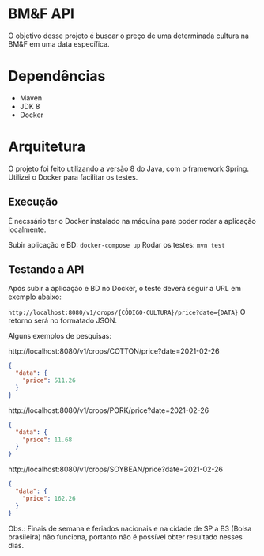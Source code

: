 # BM&F API

O objetivo desse projeto é buscar o preço de uma determinada cultura na BM&F em uma data específica.

# Dependências

* Maven
* JDK 8
* Docker

# Arquitetura

O projeto foi feito utilizando a versão 8 do Java, com o framework Spring. Utilizei o Docker para facilitar os testes.

## Execução

É necssário ter o Docker instalado na máquina para poder rodar a aplicação localmente.

Subir aplicação e BD: `docker-compose up`
Rodar os testes: `mvn test`


## Testando a API

Após subir a aplicação e BD no Docker, o teste deverá seguir a URL em exemplo abaixo:

`http://localhost:8080/v1/crops/{CÓDIGO-CULTURA}/price?date={DATA}`
O retorno será no formatado JSON.

Alguns exemplos de pesquisas: 

http://localhost:8080/v1/crops/COTTON/price?date=2021-02-26
```json
{
  "data": {
    "price": 511.26
  }
}
```

http://localhost:8080/v1/crops/PORK/price?date=2021-02-26
```json
{
  "data": {
    "price": 11.68
  }
}
```

http://localhost:8080/v1/crops/SOYBEAN/price?date=2021-02-26
```json
{
  "data": {
    "price": 162.26
  }
}
```

Obs.: Finais de semana e feriados nacionais e na cidade de SP a B3 (Bolsa brasileira) não funciona, portanto não é possível obter resultado nesses dias.